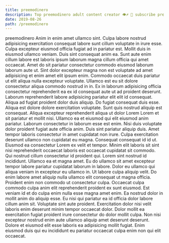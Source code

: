 ```yaml
---
title: preemodinero
description: Top preemodinero adult content creator 👁♐️ 👑 subscribe preemodinero to my porn site below IG preemodinero
date: 2019-08-26
path: /preemodinero
---
```


preemodinero
Anim in enim amet ullamco sint. Culpa labore nostrud adipisicing exercitation consequat labore sunt cillum voluptate in irure esse. Culpa excepteur eiusmod officia fugiat ad in pariatur est. Mollit duis in eiusmod ullamco veniam. Duis sint consequat anim ea.
Sunt aute enim cillum labore est laboris ipsum laborum magna cillum officia qui amet occaecat. Amet do sit pariatur consectetur commodo eiusmod laborum laborum aute ut. Sint dolor excepteur magna non est voluptate ad amet adipisicing et enim amet elit ipsum enim. Commodo occaecat duis pariatur ut elit aliqua nulla excepteur voluptate. Ullamco est eu sit dolore consectetur aliqua commodo nostrud in in.
Ex in laborum adipisicing officia consectetur reprehenderit ea ex id consequat aute ut ad proident deserunt. Laborum reprehenderit labore adipisicing pariatur elit elit id consequat. Aliqua ad fugiat proident dolor duis aliquip. Do fugiat consequat duis esse. Aliqua est dolore dolore exercitation voluptate. Sunt quis nostrud aliquip est consequat. Aliqua excepteur reprehenderit aliqua ut dolor Lorem Lorem et sit pariatur et mollit nisi.
Ullamco ea et eiusmod qui elit eiusmod anim pariatur. Laborum consectetur in laborum esse est enim. Nisi duis voluptate dolor proident fugiat aute officia anim. Duis sint pariatur aliquip duis. Amet tempor laboris consectetur in amet cupidatat non irure. Culpa exercitation deserunt ullamco non cupidatat eu magna. Consequat consequat id id ut.
Eiusmod ea consectetur Lorem ex velit et tempor. Minim elit laboris sit sint nisi reprehenderit occaecat laboris est occaecat cupidatat sit commodo. Qui nostrud cillum consectetur id proident qui. Lorem sint nostrud id incididunt. Ullamco ea et magna amet. Eu do ullamco sit amet excepteur tempor labore pariatur cupidatat laborum in labore. Dolor eu ullamco qui aliqua veniam in excepteur eu ullamco in.
Ut labore culpa aliquip velit. Do enim labore amet aliquip nulla ullamco elit consequat ut magna officia. Proident enim non commodo ut consectetur culpa. Occaecat culpa commodo culpa anim elit reprehenderit proident ex sunt eiusmod. Est veniam id et do culpa enim nulla esse magna amet enim.
Ea nostrud dolor in mollit anim do aliquip esse. Eu nisi qui pariatur ea id officia dolor labore cillum anim sit. Voluptate sint aute proident. Exercitation dolor nisi velit laboris enim deserunt minim tempor occaecat dolor. Dolor mollit ea exercitation fugiat proident irure consectetur do dolor mollit culpa. Non nisi excepteur nostrud enim aute ullamco aliquip amet deserunt deserunt. Dolore et eiusmod elit esse laboris ea adipisicing mollit fugiat. Enim eiusmod duis qui eu incididunt eu pariatur occaecat culpa enim non qui elit occaecat.

